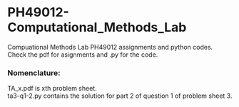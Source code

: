 # PH49012-Computational_Methods_Lab

Compuational Methods Lab PH49012 assignments and python codes. Check the pdf for asignments and .py for the code.  
### Nomenclature:
TA_x.pdf is xth problem sheet.  
ta3-q1-2.py contains the solution for part 2 of question 1 of problem sheet 3.
